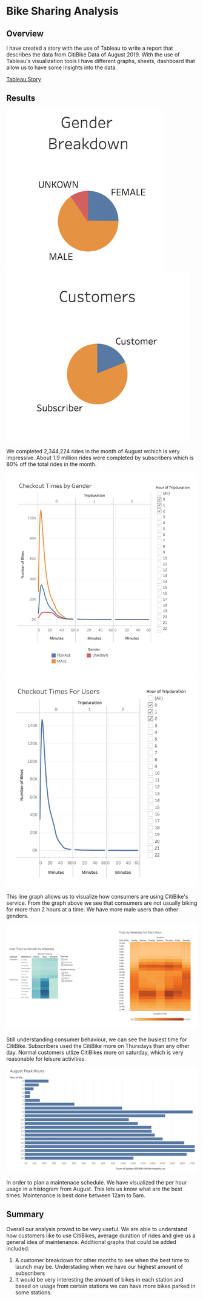 # Bike Sharing Analysis

## Overview
I have created a story with the use of Tableau to write a report that describes the data from CitiBike Data of August 2019. With the use of Tableau's visualization tools I have different graphs, sheets, dashboard that allow us to have some insights into the data. 

[Tableau Story](https://public.tableau.com/app/profile/akinsola.salami/viz/bikesharingchallenge_16229454518550/AugustCitiBikeData)


## Results 
![Gender Breakdown](Resources/genderbreakdown.png "This is a sample image.")   ![Customer Breakdown](Resources/customerbreakdown.png "This is a sample image.")

We completed 2,344,224 rides in the month of August wchich is very impressive. About 1.9 million rides were completed by subscribers which is 80% off the total rides in the month. 

![Checkout Times by Gender](Resources/checkoutbygender.png "This is a sample image.") ![Checkout Times](Resources/checkouttime.png "This is a sample image.") 

This line graph allows us to visualize how consumers are using CitiBike's service. From the graph above we see that consumers are not usually biking for more than 2 hours at a time. We have more male users than other genders.

![Trips by Weekday](Resources/tripsweekday.png "This is a sample image.")

Still understanding consumer behaviour, we can see the busiest time for CitiBike. Subscribers used the CitiBike more on Thursdays than any other day. Normal customers utlize CitiBikes more on saturday, which is very reasonable for leisure activities. 

![August Hours](Resources/augusthours.png "This is a sample image.")

In order to plan a maintenace schedule. We have visualized the per hour usage in a histogram from August. This lets us know what are the best times. Maintenance is best done between 12am to 5am.

## Summary
Overall our analysis proved to be very useful. We are able to understand how customers like to use CitiBikes, average duration of rides and give us a general idea of maintenance. Additional graphs that could be added included:
1. A customer breakdown for other months to see when the best time to launch may be. Understading when we have our highest amount of subscribers 
1. It would be very interesting the amount of bikes in each station and based on usage from certain stations we can have more bikes parked in some stations.  
